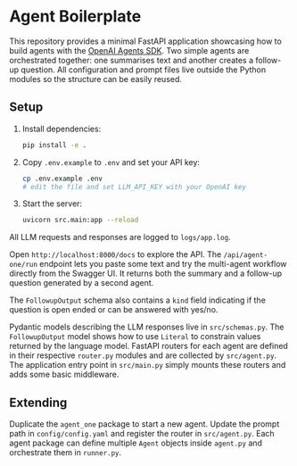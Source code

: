 # Agent Boilerplate

This repository provides a minimal FastAPI application showcasing how to build
agents with the [OpenAI Agents SDK](https://github.com/openai/openai-agents).
Two simple agents are orchestrated together: one summarises text and another
creates a follow-up question. All configuration and prompt files live outside
the Python modules so the structure can be easily reused.

## Setup

1. Install dependencies:
   ```bash
   pip install -e .
   ```
2. Copy `.env.example` to `.env` and set your API key:
   ```bash
   cp .env.example .env
   # edit the file and set LLM_API_KEY with your OpenAI key
   ```
3. Start the server:
   ```bash
   uvicorn src.main:app --reload
   ```

All LLM requests and responses are logged to `logs/app.log`.

Open `http://localhost:8000/docs` to explore the API. The `/api/agent-one/run`
endpoint lets you paste some text and try the multi-agent workflow directly
from the Swagger UI. It returns both the summary and a follow-up question
generated by a second agent.

The `FollowupOutput` schema also contains a `kind` field indicating if the
question is open ended or can be answered with yes/no.

Pydantic models describing the LLM responses live in `src/schemas.py`. The
`FollowupOutput` model shows how to use `Literal` to constrain values returned
by the language model. FastAPI routers for each agent are defined in their
respective `router.py` modules and are collected by `src/agent.py`. The
application entry point in `src/main.py` simply mounts these routers and adds
some basic middleware.

## Extending

Duplicate the `agent_one` package to start a new agent. Update the prompt path
in `config/config.yaml` and register the router in `src/agent.py`. Each agent
package can define multiple `Agent` objects inside `agent.py` and orchestrate
them in `runner.py`.
